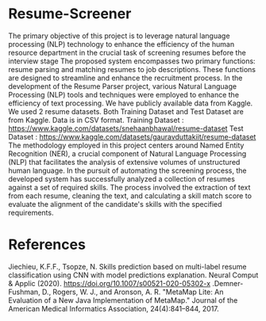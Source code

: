 # Resume-Screener 
The primary objective of this project is to leverage natural language processing (NLP) technology to 
enhance the efficiency of the human resource department in the crucial task of screening resumes 
before the interview stage
The proposed system encompasses two primary functions: resume parsing and matching resumes to job 
descriptions. These functions are designed to streamline and enhance the recruitment process.
In the development of the Resume Parser project, various Natural Language Processing (NLP) tools and 
techniques were employed to enhance the efficiency of text processing.
We have publicly available data from Kaggle.
We used 2 resume datasets. Both Training Dataset and Test Dataset are from Kaggle. Data is in CSV
format.
Training Dataset : https://www.kaggle.com/datasets/snehaanbhawal/resume-dataset
Test Dataset : https://www.kaggle.com/datasets/gauravduttakiit/resume-dataset
The methodology employed in this project centers around Named Entity Recognition (NER), a crucial 
component of Natural Language Processing (NLP) that facilitates the analysis of extensive volumes of 
unstructured human language. 
In the pursuit of automating the screening process, the developed system has successfully analyzed a 
collection of resumes against a set of required skills. The process involved the extraction of text from 
each resume, cleaning the text, and calculating a skill match score to evaluate the alignment of the 
candidate's skills with the specified requirements.
# References
Jiechieu, K.F.F., Tsopze, N. Skills prediction based on multi-label resume classification using CNN with model predictions explanation. Neural Comput & Applic (2020). https://doi.org/10.1007/s00521-020-05302-x
.Demner-Fushman, D., Rogers, W. J., and Aronson, A. R. "MetaMap Lite: An Evaluation of a New Java 
Implementation of MetaMap." Journal of the American Medical Informatics Association, 24(4):841–844, 
2017.



